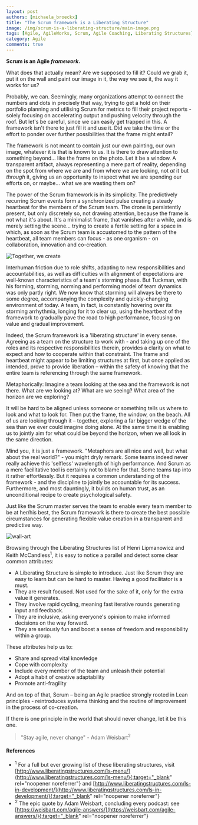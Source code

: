 ```yaml
---
layout: post
authors: [michaela_broeckx]
title: "The Scrum framework is a Liberating Structure"
image: /img/scrum-is-a-liberating-structure/main-image.png
tags: [Agile, AgileWorks, Scrum, Agile Coaching, Liberating Structures]
category: Agile
comments: true
---
```


<strong>Scrum is an Agile <em>framework</em>.</strong>

What does that actually mean?
Are we supposed to fill it? 
Could we grab it, put it on the wall and paint our image in it, the way we see it, the way it works for us?

Probably, we can. 
Seemingly, many organizations attempt to connect the numbers and dots in precisely that way, trying to get a hold on their portfolio planning and utilising Scrum for metrics to fill their project reports - solely focusing on accelerating output and pushing velocity through the roof. 
But let's be careful, since we can easily get trapped in this. 
A framework isn't there to just fill it and use it. 
Did we take the time or the effort to ponder over further possibilities that the frame might entail?

The framework is not meant to contain just our own painting, our own image, whatever it is that is known to us. 
It is there to draw attention to something beyond... like the frame on the photo. 
Let it be a window. 
A transparent artifact, always representing a mere part of reality, depending on the spot from where we are and from where we are looking, not <em>at</em> it but <em>through</em> it, giving us an opportunity to inspect what we are spending our efforts on, or maybe... what we are wasting them on?

The power of the Scrum framework is in its simplicity. 
The predictively recurring Scrum events form a synchronized pulse creating a steady heartbeat for the members of the Scrum team. 
The drone is persistently present, but only discretely so, not drawing attention, because the frame is not what it's about. 
It's a minimalist frame, that vanishes after a while, and is merely setting the scene... trying to create a fertile setting for a space in which, as soon as the Scrum team is accustomed to the pattern of the heartbeat, all team members can focus - as one organism - on collaboration, innovation and co-creation.

<img alt="Together, we create" src="{{ '/img/scrum-is-a-liberating-structure/together-we-create.png' | prepend: site.baseurl }}" class="image fit" style="margin:0px auto; max-width: 750px;">

Interhuman friction due to role shifts, adapting to new responsibilities and accountabilities, as well as difficulties with alignment of expectations are well-known characteristics of a team's storming phase. 
But Tuckman, with his forming, storming, norming and performing model of team dynamics was only partly right. 
We now know that storming will always be there to some degree, accompanying the complexity and quickly-changing environment of today. 
A team, in fact, is constantly hovering over its storming arrhythmia, longing for it to clear up, using the heartbeat of the framework to gradually pave the road to high performance, focusing on value and gradual improvement.

Indeed, the Scrum framework is a 'liberating structure' in every sense. 
Agreeing as a team on the structure to work with - and taking up one of the roles and its respective responsibilities therein, provides a clarity on what to expect and how to cooperate within that constraint. 
The frame and heartbeat might appear to be limiting structures at first, but once applied as intended, prove to provide liberation – within the safety of knowing that the entire team is referencing through the same framework.

Metaphorically: Imagine a team looking at the sea and the framework is not there. 
What are we looking at? 
What are we seeing? 
What area of the horizon are we exploring? 

It will be hard to be aligned unless someone or something tells us where to look and what to look for. 
Then put the frame, the window, on the beach. 
All of us are looking through it – together, exploring a far bigger wedge of the sea than we ever could imagine doing alone.
At the same time it is enabling us to jointly aim for what could be beyond the horizon, when we all look in the same direction.

Mind you, it is just a framework. 
"Metaphors are all nice and well, but what about the real world?" - you might dryly remark. 
Some teams indeed never really achieve this 'selfless' wavelength of high performance. 
And Scrum as a mere facilitative tool is certainly not to blame for that. 
Some teams tap into it rather effortlessly. 
But it requires a common understanding of the framework - and the discipline to jointly be accountable for its success. 
Furthermore, and most dauntingly, it builds on human trust, as an unconditional recipe to create psychological safety.

Just like the Scrum master serves the team to enable every team member to be at her/his best, the Scrum framework is there to create the best possible circumstances for generating flexible value creation in a transparent and predictive way.

<img alt="wall-art" src="{{ '/img/scrum-is-a-liberating-structure/wall-art.png' | prepend: site.baseurl }}" class="image fit" style="margin:0px auto; max-width: 750px;">

Browsing through the Liberating Structures list of Henri Lipmanowicz and Keith McCandless<sup>1</sup>, it is easy to notice a parallel and detect some clear common attributes:

* A Liberating Structure is simple to introduce. Just like Scrum they are easy to learn but can be hard to master. Having a good facilitator is a must.
* They are result focused. Not used for the sake of it, only for the extra value it generates.
* They involve rapid cycling, meaning fast iterative rounds generating input and feedback.
* They are inclusive, asking everyone's opinion to make informed decisions on the way forward.
* They are seriously fun and boost a sense of freedom and responsibility within a group.

These attributes help us to:

* Share and spread vital knowledge
* Cope with complexity
* Include every member of the team and unleash their potential
* Adopt a habit of creative adaptability
* Promote anti-fragility

And on top of that, Scrum – being an Agile practice strongly rooted in Lean principles - reintroduces systems thinking and the routine of improvement in the process of co-creation.

If there is one principle in the world that should never change, let it be this one.

> "Stay agile, never change" - Adam Weisbart<sup>2</sup>


#### References
* <sup>1</sup> For a full but ever growing list of these liberating structures, visit [http://www.liberatingstructures.com/ls-menu/](http://www.liberatingstructures.com/ls-menu/){:target="_blank" rel="noopener noreferrer"} and [http://www.liberatingstructures.com/ls-in-development/](http://www.liberatingstructures.com/ls-in-development/){:target="_blank" rel="noopener noreferrer"}
* <sup>2</sup> The epic quote by Adam Weisbart, concluding every podcast: see [https://weisbart.com/agile-answers/](https://weisbart.com/agile-answers/){:target="_blank" rel="noopener noreferrer"}
